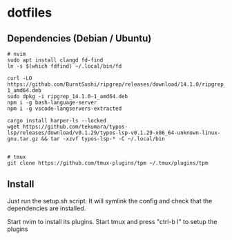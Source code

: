 # dotfiles

## Dependencies (Debian / Ubuntu)
````
# nvim
sudo apt install clangd fd-find
ln -s $(which fdfind) ~/.local/bin/fd

curl -LO https://github.com/BurntSushi/ripgrep/releases/download/14.1.0/ripgrep_14.1.0-1_amd64.deb
sudo dpkg -i ripgrep_14.1.0-1_amd64.deb
npm i -g bash-language-server
npm i -g vscode-langservers-extracted

cargo install harper-ls --locked
wget https://github.com/tekumara/typos-lsp/releases/download/v0.1.29/typos-lsp-v0.1.29-x86_64-unknown-linux-gnu.tar.gz && tar -xzvf typos-lsp-* -C ~/.local/bin


# tmux
git clone https://github.com/tmux-plugins/tpm ~/.tmux/plugins/tpm
````

## Install
Just run the setup.sh script. It will symlink the config and check that the dependencies are installed.

Start nvim to install its plugins.
Start tmux and press "ctrl-b I" to setup the plugins
